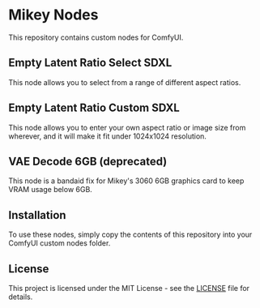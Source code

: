 # Mikey Nodes

This repository contains custom nodes for ComfyUI.

## Empty Latent Ratio Select SDXL

This node allows you to select from a range of different aspect ratios.

## Empty Latent Ratio Custom SDXL

This node allows you to enter your own aspect ratio or image size from wherever, and it will make it fit under 1024x1024 resolution.

## VAE Decode 6GB (deprecated)

This node is a bandaid fix for Mikey's 3060 6GB graphics card to keep VRAM usage below 6GB.

## Installation

To use these nodes, simply copy the contents of this repository into your ComfyUI custom nodes folder.

## License

This project is licensed under the MIT License - see the [LICENSE](LICENSE) file for details.
